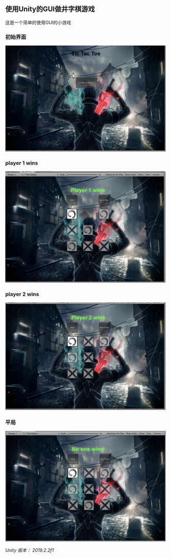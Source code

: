 ## 使用Unity的GUI做井字棋游戏

这是一个简单的使用GUI的小游戏

### 初始界面

![](./assets/1.png)

### player 1 wins

![](./assets/2.png)

### player 2 wins

![](./assets/3.png)

### 平局

![](./assets/4.png)

*Unity 版本： 2019.2.2f1*